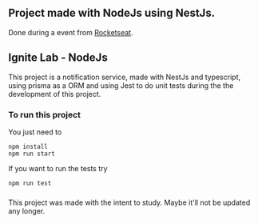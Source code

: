 ## Project made with NodeJs using NestJs. 
Done during a event from [Rocketseat](https://www.rocketseat.com.br/).

## Ignite Lab - NodeJs

This project is a notification service, made with NestJs and typescript, using prisma as a ORM and using Jest to do unit tests during the the development of this project.

### To run this project
You just need to
```
npm install
npm run start
```

If you want to run the tests try

```
npm run test
```

###
This project was made with the intent to study. Maybe it'll not be updated any longer.



